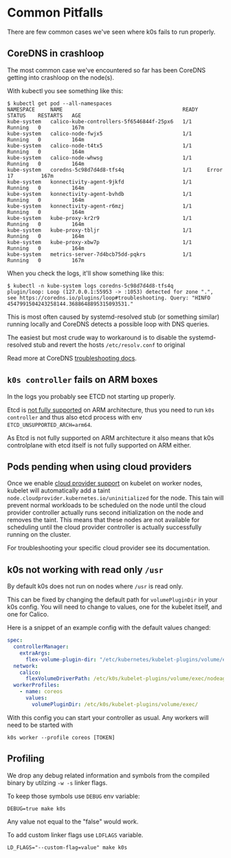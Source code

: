 # Common Pitfalls

There are few common cases we've seen where k0s fails to run properly.

## CoreDNS in crashloop

The most common case we've encountered so far has been CoreDNS getting into crashloop on the node(s).

With kubectl you see something like this:

```shell
$ kubectl get pod --all-namespaces
NAMESPACE     NAME                                       READY   STATUS    RESTARTS   AGE
kube-system   calico-kube-controllers-5f6546844f-25px6   1/1     Running   0          167m
kube-system   calico-node-fwjx5                          1/1     Running   0          164m
kube-system   calico-node-t4tx5                          1/1     Running   0          164m
kube-system   calico-node-whwsg                          1/1     Running   0          164m
kube-system   coredns-5c98d7d4d8-tfs4q                   1/1     Error     17         167m
kube-system   konnectivity-agent-9jkfd                   1/1     Running   0          164m
kube-system   konnectivity-agent-bvhdb                   1/1     Running   0          164m
kube-system   konnectivity-agent-r6mzj                   1/1     Running   0          164m
kube-system   kube-proxy-kr2r9                           1/1     Running   0          164m
kube-system   kube-proxy-tbljr                           1/1     Running   0          164m
kube-system   kube-proxy-xbw7p                           1/1     Running   0          164m
kube-system   metrics-server-7d4bcb75dd-pqkrs            1/1     Running   0          167m
```

When you check the logs, it'll show something like this:

```shell
$ kubectl -n kube-system logs coredns-5c98d7d4d8-tfs4q
plugin/loop: Loop (127.0.0.1:55953 -> :1053) detected for zone ".", see https://coredns.io/plugins/loop#troubleshooting. Query: "HINFO 4547991504243258144.3688648895315093531."
```

This is most often caused by systemd-resolved stub (or something similar) running locally and CoreDNS detects a possible loop with DNS queries.

The easiest but most crude way to workaround is to disable the systemd-resolved stub and revert the hosts `/etc/resolv.conf` to original

Read more at CoreDNS [troubleshooting docs](https://coredns.io/plugins/loop/#troubleshooting-loops-in-kubernetes-clusters).

## `k0s controller` fails on ARM boxes

In the logs you probably see ETCD not starting up properly.

Etcd is [not fully supported](https://github.com/etcd-io/etcd/blob/master/Documentation/op-guide/supported-platform.md#current-support) on ARM architecture, thus you need to run `k0s controller` and thus also etcd process with env `ETCD_UNSUPPORTED_ARCH=arm64`.

As Etcd is not fully supported on ARM architecture it also means that k0s controlplane with etcd itself is not fully supported on ARM either.

## Pods pending when using cloud providers

Once we enable [cloud provider support](cloud-providers.md) on kubelet on worker nodes, kubelet will automatically add a taint `node.cloudprovider.kubernetes.io/uninitialized` for the node. This tain will prevent normal workloads to be scheduled on the node until the cloud provider controller actually runs second initialization on the node and removes the taint. This means that these nodes are not available for scheduling until the cloud provider controller is actually successfully running on the cluster.

For troubleshooting your specific cloud provider see its documentation.

## k0s not working with read only `/usr`

By default k0s does not run on nodes where `/usr` is read only.

This can be fixed by changing the default path for `volumePluginDir` in your k0s config. You will need to change to values, one for the kubelet itself, and one for Calico.

Here is a snippet of an example config with the default values changed:

```yaml
spec:
  controllerManager:
    extraArgs:
      flex-volume-plugin-dir: "/etc/kubernetes/kubelet-plugins/volume/exec"
  network:
    calico:
      flexVolumeDriverPath: /etc/k0s/kubelet-plugins/volume/exec/nodeagent~uds
  workerProfiles:
    - name: coreos
      values:
        volumePluginDir: /etc/k0s/kubelet-plugins/volume/exec/
```

With this config you can start your controller as usual. Any workers will need to be started with

```shell
k0s worker --profile coreos [TOKEN]
```

## Profiling

We drop any debug related information and symbols from the compiled binary by utilzing `-w -s` linker flags.

To keep those symbols use `DEBUG` env variable:

```shell
DEBUG=true make k0s
```

Any value not equal to the "false" would work.

To add custom linker flags use `LDFLAGS` variable.

```shell
LD_FLAGS="--custom-flag=value" make k0s
```